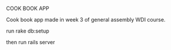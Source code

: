 COOK BOOK APP

Cook book app made in week 3 of general assembly WDI course. 

run rake db:setup

then run rails server


